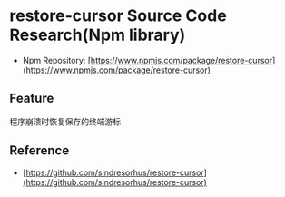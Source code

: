 # restore-cursor Source Code Research(Npm library)

- Npm Repository: [https://www.npmjs.com/package/restore-cursor](https://www.npmjs.com/package/restore-cursor)

## Feature

程序崩溃时恢复保存的终端游标

## Reference

- [https://github.com/sindresorhus/restore-cursor](https://github.com/sindresorhus/restore-cursor)
